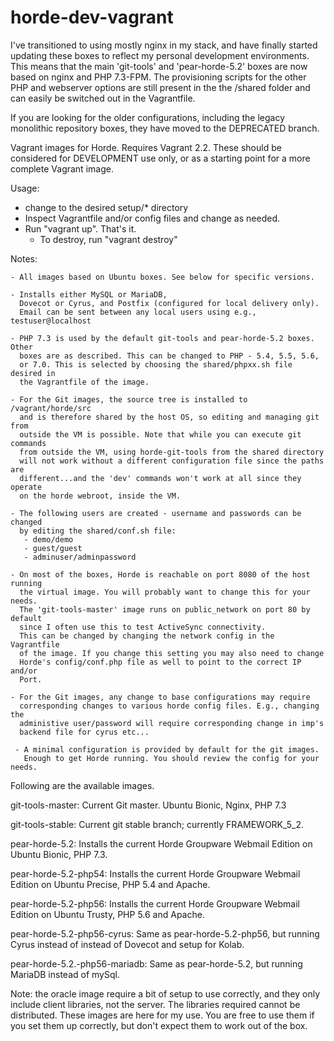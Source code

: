 horde-dev-vagrant
=================

I've transitioned to using mostly nginx in my stack, and have finally started
updating these boxes to reflect my personal development environments. This
means that the main 'git-tools' and 'pear-horde-5.2' boxes are now based on
nginx and PHP 7.3-FPM. The provisioning scripts for the other PHP and webserver
options are still present in the the /shared folder and can easily be switched
out in the Vagrantfile.

If you are looking for the older configurations, including the legacy monolithic
repository boxes, they have moved to the DEPRECATED branch.

Vagrant images for Horde. Requires Vagrant 2.2. These should be considered for
DEVELOPMENT use only, or as a starting point for a more complete Vagrant image.

Usage:
  - change to the desired setup/* directory
  - Inspect Vagrantfile and/or config files and change as needed.
  - Run "vagrant up". That's it.
    - To destroy, run "vagrant destroy"

Notes:

    - All images based on Ubuntu boxes. See below for specific versions.

    - Installs either MySQL or MariaDB,
      Dovecot or Cyrus, and Postfix (configured for local delivery only).
      Email can be sent between any local users using e.g., testuser@localhost

    - PHP 7.3 is used by the default git-tools and pear-horde-5.2 boxes. Other
      boxes are as described. This can be changed to PHP - 5.4, 5.5, 5.6,
      or 7.0. This is selected by choosing the shared/phpxx.sh file desired in
      the Vagrantfile of the image.

    - For the Git images, the source tree is installed to /vagrant/horde/src
      and is therefore shared by the host OS, so editing and managing git from
      outside the VM is possible. Note that while you can execute git commands
      from outside the VM, using horde-git-tools from the shared directory
      will not work without a different configuration file since the paths are
      different...and the 'dev' commands won't work at all since they operate
      on the horde webroot, inside the VM.

    - The following users are created - username and passwords can be changed
      by editing the shared/conf.sh file:
       - demo/demo
       - guest/guest
       - adminuser/adminpassword

    - On most of the boxes, Horde is reachable on port 8080 of the host running
      the virtual image. You will probably want to change this for your needs.
      The 'git-tools-master' image runs on public_network on port 80 by default
      since I often use this to test ActiveSync connectivity.
      This can be changed by changing the network config in the Vagrantfile
      of the image. If you change this setting you may also need to change
      Horde's config/conf.php file as well to point to the correct IP and/or
      Port.

    - For the Git images, any change to base configurations may require
      corresponding changes to various horde config files. E.g., changing the
      administive user/password will require corresponding change in imp's
      backend file for cyrus etc...

     - A minimal configuration is provided by default for the git images.
       Enough to get Horde running. You should review the config for your needs.

Following are the available images.

git-tools-master:               Current Git master. Ubuntu Bionic, Nginx,
                                PHP 7.3

git-tools-stable:               Current git stable branch; currently
                                FRAMEWORK_5_2.

pear-horde-5.2:                 Installs the current Horde Groupware Webmail
                                Edition on Ubuntu Bionic, PHP 7.3.

pear-horde-5.2-php54:           Installs the current Horde Groupware Webmail
                                Edition on Ubuntu Precise, PHP 5.4 and Apache.

pear-horde-5.2-php56:           Installs the current Horde Groupware Webmail
                                Edition on Ubuntu Trusty, PHP 5.6 and Apache.


pear-horde-5.2-php56-cyrus:     Same as pear-horde-5.2-php56, but running Cyrus
                                instead of instead of Dovecot and setup for
                                Kolab.

pear-horde-5.2.-php56-mariadb: Same as pear-horde-5.2, but running MariaDB
                              instead of mySql.

Note: the oracle image require a bit of setup to use correctly, and they
only include client libraries, not the server. The libraries required cannot be
distributed. These images are here for my use. You are free to use them if you
set them up correctly, but don't expect them to work out of the box.


